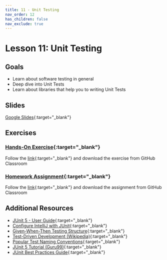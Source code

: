 ```yaml
---
title: 11 - Unit Testing
nav_order: 12
has_children: false
nav_exclude: true
---
```


# Lesson 11: Unit Testing

## Goals
- Learn about software testing in general
- Deep dive into Unit Tests
- Learn about libraries that help you to writing Unit Tests

## Slides

[Google Slides](https://docs.google.com/presentation/d/1xVOt4O6BVRqRwYBxNM6H5-rs0TZMvvBgaDx2JUh8PDw/embed ){:target="_blank"}

## Exercises

### [Hands-On Exercise](https://classroom.github.com/a/QDE8RKa3 ){:target="_blank"}

Follow the [link](https://classroom.github.com/a/QDE8RKa3 ){:target="_blank"} and download the exercise from GitHub Classroom

### [Homework Assignment](https://classroom.github.com/a/Ly6IxG-I ){:target="_blank"}

Follow the [link](https://classroom.github.com/a/Ly6IxG-I ){:target="_blank"} and download the assignment from GitHub Classroom

## Additional Resources

 - [JUnit 5 - User Guide](https://junit.org/junit5/docs/current/user-guide/ ){:target="_blank"}
 - [Configure IntelliJ with JUnit](https://www.jetbrains.com/help/idea/junit.html ){:target="_blank"}
 - [Given-When-Then Testing Structure](https://martinfowler.com/bliki/GivenWhenThen.html ){:target="_blank"}
 - [Test-Driven Development (Wikipedia)](https://en.wikipedia.org/wiki/Test-driven_development ){:target="_blank"}
 - [Popular Test Naming Conventions](https://dzone.com/articles/7-popular-unit-test-naming ){:target="_blank"}
 - [JUnit 5 Tutorial (Guru99)](https://www.guru99.com/junit-tutorial.html ){:target="_blank"}
 - [JUnit Best Practices Guide](https://howtodoinjava.com/best-practices/unit-testing-best-practices-junit-reference-guide ){:target="_blank"}
